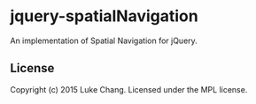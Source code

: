 jquery-spatialNavigation
========================

An implementation of Spatial Navigation for jQuery.


License
-------

Copyright (c) 2015 Luke Chang. Licensed under the MPL license.
